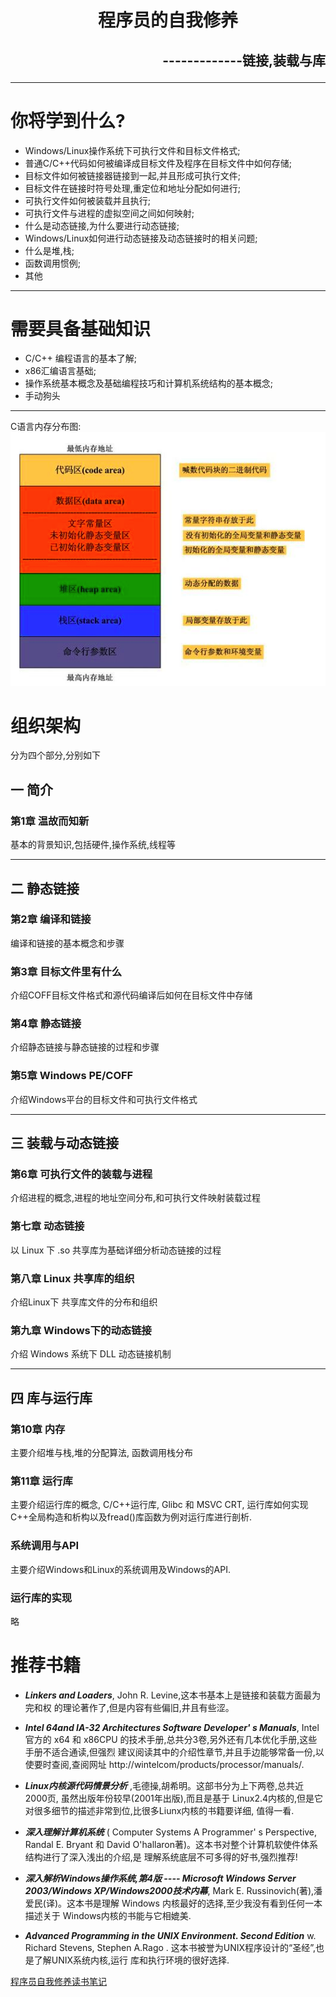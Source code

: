 # <center>程序员的自我修养 <br></center> 
## <p align="right">-------------链接,装载与库</p>

***

# 你将学到什么?
- Windows/Linux操作系统下可执行文件和目标文件格式;
- 普通C/C++代码如何被编译成目标文件及程序在目标文件中如何存储;
- 目标文件如何被链接器链接到一起,并且形成可执行文件;
- 目标文件在链接时符号处理,重定位和地址分配如何进行;
- 可执行文件如何被装载并且执行;
- 可执行文件与进程的虚拟空间之间如何映射;
- 什么是动态链接,为什么要进行动态链接;
- Windows/Linux如何进行动态链接及动态链接时的相关问题;
- 什么是堆,栈;
- 函数调用惯例;
- 其他

***

# 需要具备基础知识
- C/C++ 编程语言的基本了解;
- x86汇编语言基础;
- 操作系统基本概念及基础编程技巧和计算机系统结构的基本概念;
- 手动狗头

***
C语言内存分布图:
![c语言内存分布图](resource/c语言内存分布图.png)

# 组织架构

分为四个部分,分别如下

## 一 简介
### 第1章 温故而知新
基本的背景知识,包括硬件,操作系统,线程等

***

## 二 静态链接
### 第2章 编译和链接
编译和链接的基本概念和步骤

### 第3章 目标文件里有什么 
介绍COFF目标文件格式和源代码编译后如何在目标文件中存储

### 第4章 静态链接 
介绍静态链接与静态链接的过程和步骤

### 第5章 Windows PE/COFF 
介绍Windows平台的目标文件和可执行文件格式

***

## 三 装载与动态链接

### 第6章 可执行文件的装载与进程
介绍进程的概念,进程的地址空间分布,和可执行文件映射装载过程

### 第七章 动态链接
以 Linux 下 .so 共享库为基础详细分析动态链接的过程

### 第八章 Linux 共享库的组织
介绍Linux下 共享库文件的分布和组织

### 第九章 Windows下的动态链接
介绍 Windows 系统下 DLL 动态链接机制

***

## 四 库与运行库

### 第10章 内存
主要介绍堆与栈,堆的分配算法, 函数调用栈分布

### 第11章 运行库
主要介绍运行库的概念, C/C++运行库, Glibc 和 MSVC CRT, 运行库如何实现C++全局构造和析构以及fread()库函数为例对运行库进行剖析.

### 系统调用与API
主要介绍Windows和Linux的系统调用及Windows的API.

### 运行库的实现
略

# 推荐书籍

-  ___Linkers and Loaders___, John R. Levine,这本书基本上是链接和装载方面最为完和权
的理论著作了,但是内容有些偏旧,井且有些涩。

- ___Intel 64and IA-32 Architectures Software Developer' s Manuals___, Intel官方的 x64 和 x86CPU 的技术手册,总共分3卷,另外还有几本优化手册,这些手册不适合通读,但强烈
建议阅读其中的介绍性章节,并且手边能够常备一份,以使要时查阅,查阅网址
http://wintelcom/products/processor/manuals/.

- ___Linux内核源代码情景分析___ ,毛德操,胡希明。这部书分为上下两卷,总共近2000页,
虽然出版年份较早(2001年出版),而且是基于 Linux2.4内核的,但是它对很多细节的描述非常到位,比很多Liunx内核的书籍要详细, 值得一看.

- ___深入理解计算机系统___ ( Computer Systems A Programmer' s Perspective, Randal E. Bryant 和 David O'hallaron著)。这本书对整个计算机软使件体系结构进行了深入浅出的介绍,是
理解系统底层不可多得的好书,强烈推荐!

- ___深入解析Windows操作系统,第4版 ---- Microsoft Windows Server 2003/Windows
XP/Windows2000技术内幕___, Mark E. Russinovich(著),潘爱民(译)。这本书是理解 Windows
内核最好的选择,至少我没有看到任何一本描述关于 Windows内核的书能与它相媲美.

- ___Advanced Programming in the UNIX Environment. Second Edition___ w. Richard Stevens, Stephen A.Rago . 这本书被誉为UNIX程序设计的“圣经”,也是了解UNIX系统内核,运行
库和执行环境的很好选择.

[程序员自我修养读书笔记](https://www.jianshu.com/p/31108b62f81d)
















